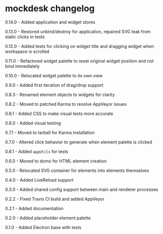 # mockdesk changelog
0.14.0 - Added application and widget stores

0.13.0 - Restored unbind/destroy for application, repaired SVG leak from static clicks in tests

0.12.0 - Added tests for clicking on widget title and dragging widget when workspace is scrolled

0.11.0 - Refactored widget palette to reset original widget position and not bind immediately

0.10.0 - Relocated widget palette to its own view

0.9.0 - Added first iteration of drag/drop support

0.8.3 - Renamed element objects to widgets for clarity

0.8.2 - Moved to patched Karma to resolve AppVeyor issues

0.8.1 - Added CSS to make visual tests more accurate

0.8.0 - Added visual testing

0.7.1 - Moved to tarball for Karma installation

0.7.0 - Altered click behavior to generate when element palette is clicked

0.6.1 - Added `appUtils` for tests

0.6.0 - Moved to domo for HTML element creation

0.5.0 - Relocated SVG container for elements into elements themselves

0.4.0 - Added LiveReload support

0.3.0 - Added shared config support between main and renderer processes

0.2.2 - Fixed Travis CI build and added AppVeyor

0.2.1 - Added documentation

0.2.0 - Added placeholder element palette

0.1.0 - Added Electron base with tests
